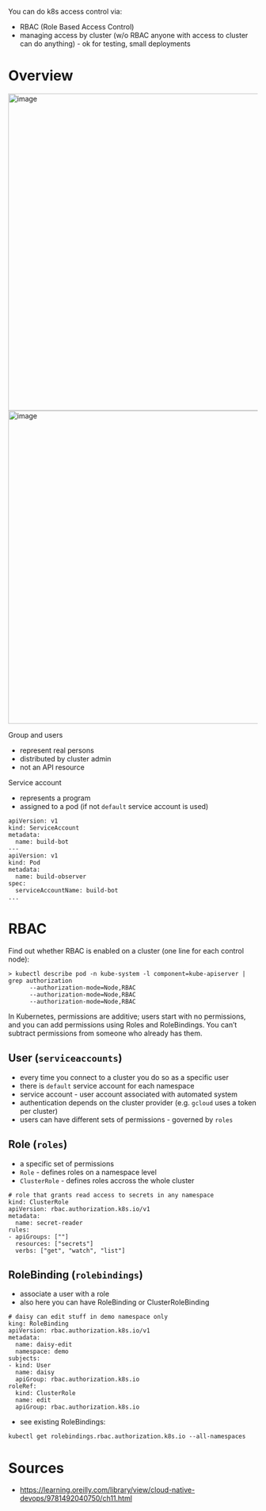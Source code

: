You can do k8s access control via:

* RBAC (Role Based Access Control)
* managing access by cluster (w/o RBAC anyone with access to cluster can do anything) - ok for testing, small deployments

# Overview

<img width="639" alt="image" src="https://user-images.githubusercontent.com/1047259/167849081-bc128f2b-5757-4d4c-82e1-c19f71836cee.png">

<img width="631" alt="image" src="https://user-images.githubusercontent.com/1047259/167849397-a4aa7317-1e6b-4f9d-beb8-c4ed1edd28dd.png">

Group and users

* represent real persons
* distributed by cluster admin
* not an API resource

Service account

* represents a program
* assigned to a pod (if not `default` service account is used)

```
apiVersion: v1
kind: ServiceAccount
metadata:
  name: build-bot
---
apiVersion: v1
kind: Pod
metadata:
  name: build-observer
spec:
  serviceAccountName: build-bot
...
```

# RBAC

Find out whether RBAC is enabled on a cluster (one line for each control node):

```
> kubectl describe pod -n kube-system -l component=kube-apiserver | grep authorization
      --authorization-mode=Node,RBAC
      --authorization-mode=Node,RBAC
      --authorization-mode=Node,RBAC
```

In Kubernetes, permissions are additive; users start with no permissions, and you can add permissions using Roles and RoleBindings. You can’t subtract permissions from someone who already has them.

## User (`serviceaccounts`)

* every time you connect to a cluster you do so as a specific user
* there is `default` service account for each namespace
* service account - user account associated with automated system
* authentication depends on the cluster provider (e.g. `gcloud` uses a token per cluster)
* users can have different sets of permissions - governed by `roles`

## Role (`roles`)

* a specific set of permissions
* `Role` - defines roles on a namespace level
* `ClusterRole` - defines roles accross the whole cluster

```
# role that grants read access to secrets in any namespace
kind: ClusterRole
apiVersion: rbac.authorization.k8s.io/v1
metadata:
  name: secret-reader
rules:
- apiGroups: [""]
  resources: ["secrets"]
  verbs: ["get", "watch", "list"]
```

## RoleBinding (`rolebindings`)

* associate a user with a role
* also here you can have RoleBinding or ClusterRoleBinding

```
# daisy can edit stuff in demo namespace only
king: RoleBinding
apiVersion: rbac.authorization.k8s.io/v1
metadata:
  name: daisy-edit
  namespace: demo
subjects:
- kind: User
  name: daisy
  apiGroup: rbac.authorization.k8s.io
roleRef:
  kind: ClusterRole
  name: edit
  apiGroup: rbac.authorization.k8s.io
```

* see existing RoleBindings:

```
kubectl get rolebindings.rbac.authorization.k8s.io --all-namespaces
```

# Sources

* https://learning.oreilly.com/library/view/cloud-native-devops/9781492040750/ch11.html
